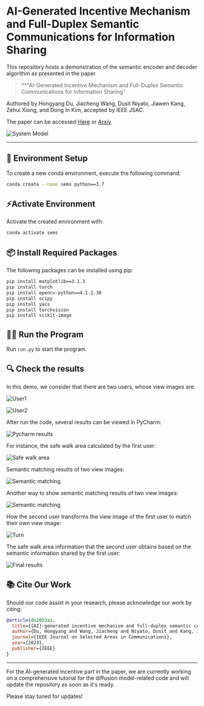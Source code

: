 # AI-Generated Incentive Mechanism and Full-Duplex Semantic Communications for Information Sharing

This repository hosts a demonstration of the semantic encoder and decoder algorithm as presented in the paper

> **"AI-Generated Incentive Mechanism and Full-Duplex Semantic Communications for Information Sharing"

Authored by Hongyang Du, Jiacheng Wang, Dusit Niyato, Jiawen Kang, Zehui Xiong, and Dong In Kim, accepted by IEEE JSAC.

The paper can be accessed [Here](https://ieeexplore.ieee.org/document/10158526) or [Arxiv](https://arxiv.org/abs/2303.01896).

![System Model](readme/img0.png)

---

## 🔧 Environment Setup

To create a new conda environment, execute the following command:

```bash
conda create --name sems python==3.7
```
## ⚡Activate Environment

Activate the created environment with:

```bash
conda activate sems
```

## 📦 Install Required Packages

The following packages can be installed using pip:

```bash
pip install matplotlib==3.1.3
pip install torch
pip install opencv-python==4.1.2.30
pip install scipy
pip install yacs
pip install torchvision
pip install scikit-image
```

## 🏃‍♀️ Run the Program

Run `run.py` to start the program.


## 🔍 Check the results

In this demo, we consider that there are two users, whose view images are:

![User1](readme/1.jpg)

![User2](readme/2.jpg)

After run the code, several results can be viewed in PyCharm:

![Pycharm results](readme/img1.png)

For instance, the safe walk area calculated by the first user:

![Safe walk area](readme/img2.png)

Semantic matching results of two view images:

![Semantic matching](readme/img3.png)

Another way to show semantic matching results of two view images:

![Semantic matching](readme/img4.png)

How the second user transforms the view image of the first user to match their own view image:

![Turn](readme/img41.png)

The safe walk area information that the second user obtains based on the semantic information shared by the first user:

![Final results](readme/img5.png)



## 📚 Cite Our Work

Should our code assist in your research, please acknowledge our work by citing:

```bibtex
@article{du2023ai,
  title={{AI}-generated incentive mechanism and full-duplex semantic communications for information sharing},
  author={Du, Hongyang and Wang, Jiacheng and Niyato, Dusit and Kang, Jiawen and Xiong, Zehui and Kim, Dong In},
  journal={IEEE Journal on Selected Areas in Communications},
  year={2023},
  publisher={IEEE}
}
```

---

For the AI-generated incentive part in the paper, we are currently working on a comprehensive tutorial for the diffusion model-related code and will update the repository as soon as it's ready.

Please stay tuned for updates!
